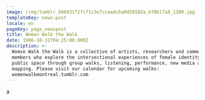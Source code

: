 ```yaml
---
image: /img/tumblr_66b031f2fc71c3e7ccaadcba0d56582a_b70b17a8_1280.jpg
templateKey: news-post
locale: en
pageKey: page_newspost
title: Womxn Walk the Walk
date: 1986-10-31T04:25:00.000Z
description: >-
  Womxn Walk the Walk is a collective of artists, researchers and community
  members who explore the intersectional experiences of female identity in
  public space through group walks, listening, performance, new media and
  mapping. Please visit our calendar for upcoming walks:
  womenwalkmontreal.tumblr.com
---
```

a
